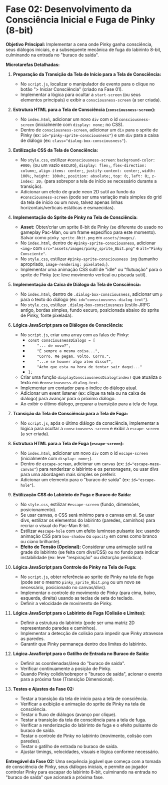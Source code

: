 # Fase 02: Desenvolvimento da Consciência Inicial e Fuga de Pinky (8-bit)

**Objetivo Principal:** Implementar a cena onde Pinky ganha consciência, seus diálogos iniciais, e a subsequente mecânica de fuga do labirinto 8-bit, culminando na entrada no "buraco de saída".

**Microtarefas Detalhadas:**

1.  **Preparação da Transição da Tela de Início para a Tela de Consciência:**
    *   No `script.js`, localizar o manipulador de evento para o clique no botão "> Iniciar Consciência" (criado na Fase 01).
    *   Implementar a lógica para ocultar a `start-screen` (ou seus elementos principais) e exibir a `consciousness-screen` (a ser criada).

2.  **Estrutura HTML para a Tela de Consciência (`consciousness-screen`):**
    *   No `index.html`, adicionar um novo `div` com o id `consciousness-screen` (inicialmente com `display: none;` no CSS).
    *   Dentro de `consciousness-screen`, adicionar um `div` para o sprite de Pinky (ex: `id="pinky-sprite-consciousness"`) e um `div` para a caixa de diálogo (ex: `class="dialog-box-consciousness"`).

3.  **Estilização CSS da Tela de Consciência:**
    *   No `style.css`, estilizar `#consciousness-screen`: `background-color: #000;` (ou um vazio escuro), `display: flex;`, `flex-direction: column;`, `align-items: center;`, `justify-content: center;`, `width: 100%;`, `height: 100vh;`, `position: absolute;`, `top: 0;`, `left: 0;`, `z-index: 20;` (para sobrepor a tela de início se necessário durante a transição).
    *   Adicionar um efeito de grade neon 2D sutil ao fundo da `#consciousness-screen` (pode ser uma variação mais simples do grid da tela de início ou um novo, talvez apenas linhas horizontais/verticais estáticas e esmaecidas).

4.  **Implementação do Sprite de Pinky na Tela de Consciência:**
    *   **Asset:** Obter/criar um sprite 8-bit de Pinky (se diferente do usado no gameplay Pac-Man, ou um frame específico para este momento). Salvar como `pinky_sprite_8bit.png` em `assets/images/`.
    *   No `index.html`, dentro de `#pinky-sprite-consciousness`, adicionar `<img>` com `src="assets/images/pinky_sprite_8bit.png"` e `alt="Pinky Consciente"`.
    *   No `style.css`, estilizar `#pinky-sprite-consciousness img` (tamanho apropriado, `image-rendering: pixelated;`).
    *   Implementar uma animação CSS sutil de "idle" ou "flutuação" para o sprite de Pinky (ex: leve movimento vertical ou piscada sutil).

5.  **Implementação da Caixa de Diálogo da Tela de Consciência:**
    *   No `index.html`, dentro de `.dialog-box-consciousness`, adicionar um `p` para o texto do diálogo (ex: `id="consciousness-dialog-text"`).
    *   No `style.css`, estilizar `.dialog-box-consciousness` (estilo JRPG antigo, bordas simples, fundo escuro, posicionada abaixo do sprite de Pinky, fonte pixelada).

6.  **Lógica JavaScript para os Diálogos de Consciência:**
    *   No `script.js`, criar uma array com as falas de Pinky:
        *   `const consciousnessDialogs = [`
        *   `    "... de novo?",`
        *   `    "E sempre a mesma coisa...",`
        *   `    "Corro. Me pegam. Volto. Corro.",`
        *   `    "...e se houver algo alem disso?",`
        *   `    "Acho que esta na hora de tentar sair daqui..."`
        *   `];`
    *   Criar uma função `displayConsciousnessDialog(index)` que atualiza o texto em `#consciousness-dialog-text`.
    *   Implementar um contador para o índice do diálogo atual.
    *   Adicionar um event listener (ex: clique na tela ou na caixa de diálogo) para avançar para o próximo diálogo.
    *   Ao exibir o último diálogo, preparar a transição para a tela de fuga.

7.  **Transição da Tela de Consciência para a Tela de Fuga:**
    *   No `script.js`, após o último diálogo da consciência, implementar a lógica para ocultar a `consciousness-screen` e exibir a `escape-screen` (a ser criada).

8.  **Estrutura HTML para a Tela de Fuga (`escape-screen`):**
    *   No `index.html`, adicionar um novo `div` com o id `escape-screen` (inicialmente com `display: none;`).
    *   Dentro de `escape-screen`, adicionar um `canvas` (ex: `id="escape-maze-canvas"`) para renderizar o labirinto e os personagens, ou usar divs para uma abordagem mais simples se preferir.
    *   Adicionar um elemento para o "buraco de saída" (ex: `id="escape-hole"`).

9.  **Estilização CSS do Labirinto de Fuga e Buraco de Saída:**
    *   No `style.css`, estilizar `#escape-screen` (fundo, dimensões, posicionamento).
    *   Se usar canvas, o CSS será mínimo para o canvas em si. Se usar divs, estilizar os elementos do labirinto (paredes, caminhos) para recriar o visual do Pac-Man 8-bit.
    *   Estilizar `#escape-hole` com um efeito luminoso pulsante (ex: usando animação CSS para `box-shadow` ou `opacity` em cores como branco ou ciano brilhante).
    *   **Efeito de Tensão (Opcional):** Considerar uma animação sutil na grade do labirinto (se feita com divs/CSS) ou no fundo para indicar instabilidade (ex: leve "respiração" ou distorção periódica).

10. **Lógica JavaScript para Controle de Pinky na Tela de Fuga:**
    *   No `script.js`, obter referência ao sprite de Pinky na tela de fuga (pode ser o mesmo `pinky_sprite_8bit.png` ou um novo se necessário, posicionado no canvas/divs).
    *   Implementar o controle de movimento de Pinky (para cima, baixo, esquerda, direita) usando as teclas de seta do teclado.
    *   Definir a velocidade de movimento de Pinky.

11. **Lógica JavaScript para o Labirinto de Fuga (Colisão e Limites):**
    *   Definir a estrutura do labirinto (pode ser uma matriz 2D representando paredes e caminhos).
    *   Implementar a detecção de colisão para impedir que Pinky atravesse as paredes.
    *   Garantir que Pinky permaneça dentro dos limites do labirinto.

12. **Lógica JavaScript para o Gatilho de Entrada no Buraco de Saída:**
    *   Definir as coordenadas/área do "buraco de saída".
    *   Verificar continuamente a posição de Pinky.
    *   Quando Pinky colidir/sobrepor o "buraco de saída", acionar o evento para a próxima fase (Transição Dimensional).

13. **Testes e Ajustes da Fase 02:**
    *   Testar a transição da tela de início para a tela de consciência.
    *   Verificar a exibição e animação do sprite de Pinky na tela de consciência.
    *   Testar o fluxo de diálogos (avanço por clique).
    *   Testar a transição da tela de consciência para a tela de fuga.
    *   Verificar a renderização do labirinto de fuga e o efeito pulsante do buraco de saída.
    *   Testar o controle de Pinky no labirinto (movimento, colisão com paredes).
    *   Testar o gatilho de entrada no buraco de saída.
    *   Ajustar timings, velocidades, visuais e lógica conforme necessário.

**Entregável da Fase 02:** Uma sequência jogável que começa com a tomada de consciência de Pinky, seus diálogos iniciais, e permite ao jogador controlar Pinky para escapar do labirinto 8-bit, culminando na entrada no "buraco de saída" que acionará a próxima fase.
